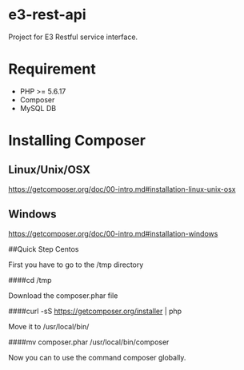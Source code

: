 # e3-rest-api
Project for E3 Restful service interface.

# Requirement
* PHP >= 5.6.17
* Composer
* MySQL DB

# Installing Composer

## Linux/Unix/OSX
https://getcomposer.org/doc/00-intro.md#installation-linux-unix-osx

## Windows
https://getcomposer.org/doc/00-intro.md#installation-windows

##Quick Step Centos

First you have to go to the /tmp directory

####cd /tmp

Download the composer.phar file

####curl -sS https://getcomposer.org/installer | php

Move it to /usr/local/bin/

####mv composer.phar /usr/local/bin/composer

Now you can to use the command composer globally. 

